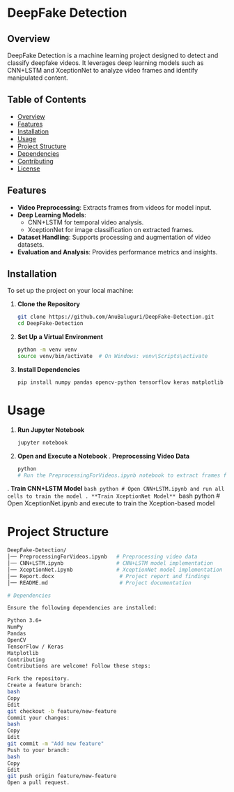 # DeepFake Detection

## Overview

DeepFake Detection is a machine learning project designed to detect and classify deepfake videos. It leverages deep learning models such as CNN+LSTM and XceptionNet to analyze video frames and identify manipulated content.

## Table of Contents

- [Overview](#overview)
- [Features](#features)
- [Installation](#installation)
- [Usage](#usage)
- [Project Structure](#project-structure)
- [Dependencies](#dependencies)
- [Contributing](#contributing)
- [License](#license)

## Features

- **Video Preprocessing**: Extracts frames from videos for model input.
- **Deep Learning Models**:
  - CNN+LSTM for temporal video analysis.
  - XceptionNet for image classification on extracted frames.
- **Dataset Handling**: Supports processing and augmentation of video datasets.
- **Evaluation and Analysis**: Provides performance metrics and insights.

## Installation

To set up the project on your local machine:

1. **Clone the Repository**
   ```bash
   git clone https://github.com/AnuBaluguri/DeepFake-Detection.git
   cd DeepFake-Detection
   
2. **Set Up a Virtual Environment**
   ```bash
   python -m venv venv
   source venv/bin/activate  # On Windows: venv\Scripts\activate
3. **Install Dependencies**
   ```bash
   pip install numpy pandas opencv-python tensorflow keras matplotlib
# Usage
1. **Run Jupyter Notebook**
   ```bash
   jupyter notebook
2. **Open and Execute a Notebook**
  . **Preprocessing Video Data**
     ```bash
     python
     # Run the PreprocessingForVideos.ipynb notebook to extract frames from videos
  . **Train CNN+LSTM Model**
    ```bash
    python
    # Open CNN+LSTM.ipynb and run all cells to train the model
  . **Train XceptionNet Model**
    ```bash
    python
    # Open XceptionNet.ipynb and execute to train the Xception-based model
# Project Structure
  ```bash
  DeepFake-Detection/
  │── PreprocessingForVideos.ipynb   # Preprocessing video data
  │── CNN+LSTM.ipynb                 # CNN+LSTM model implementation
  │── XceptionNet.ipynb              # XceptionNet model implementation
  │── Report.docx                     # Project report and findings
  │── README.md                       # Project documentation

# Dependencies

Ensure the following dependencies are installed:

Python 3.6+
NumPy
Pandas
OpenCV
TensorFlow / Keras
Matplotlib
Contributing
Contributions are welcome! Follow these steps:

Fork the repository.
Create a feature branch:
bash
Copy
Edit
git checkout -b feature/new-feature
Commit your changes:
bash
Copy
Edit
git commit -m "Add new feature"
Push to your branch:
bash
Copy
Edit
git push origin feature/new-feature
Open a pull request.

